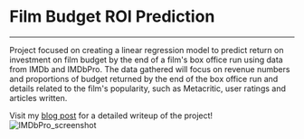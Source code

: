 # Film Budget ROI Prediction

---

Project focused on creating a linear regression model to predict return on investment on film budget by the end of a film's box office run using data from IMDb and IMDbPro. The data gathered will focus on revenue numbers and proportions of budget returned by the end of the box office run and details related to the film's popularity, such as Metacritic, user ratings and articles written. 

Visit my [blog post](https://torinrettig.net/Film-ROI-Project/) for a detailed writeup of the project!
![IMDbPro_screenshot](IMDbPro_screenshot.png)